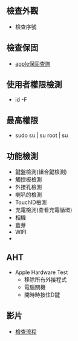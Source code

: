 ## 檢查外觀
- 檢查序號

## 檢查保固
- [apple保固查詢](https://checkcoverage.apple.com/tw/zh/;jsessionid=node0spyvkbsi0v4v1at2e1x9sxhd026430328.node0)

## 使用者權限檢測
- id -F

## 最高權限
- sudo su | su root | su

## 功能檢測
- 鍵盤檢測(組合鍵檢測)
- 觸控板檢測
- 外接孔檢測
- 喇叭的檢測
- TouchID檢測
- 充電檢測(查看充電循環)
- 相機
- 藍芽
- WIFI
- 

## AHT

- Apple Hardware Test
  - 移除所有外接程式
  - 電腦關機
  - 開時時按住D鍵  


## 影片
- [檢查流程](https://www.youtube.com/watch?v=U8IbRS5nacg)
